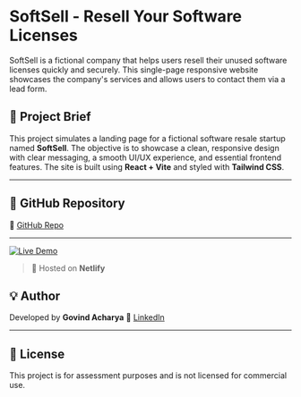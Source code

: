 # SoftSell - Resell Your Software Licenses

SoftSell is a fictional company that helps users resell their unused software licenses quickly and securely. This single-page responsive website showcases the company's services and allows users to contact them via a lead form.


## 🧾 Project Brief

This project simulates a landing page for a fictional software resale startup named **SoftSell**. The objective is to showcase a clean, responsive design with clear messaging, a smooth UI/UX experience, and essential frontend features. The site is built using **React + Vite** and styled with **Tailwind CSS**.

---


## 📂 GitHub Repository

🔗 [GitHub Repo](https://github.com/gonx729/softsell-cretex)

---


[![Live Demo](https://img.shields.io/badge/Visit%20Live%20Site-Click%20Here-blue?style=for-the-badge&logo=vercel)](https://softsell-cretex.netlify.app/)

> 📍 Hosted on **Netlify**



## 💡 Author

Developed by **Govind Acharya** 
🔗 [LinkedIn](https://linkedin.com/in/govind-acharya-g11315/)  

---

## 📜 License

This project is for assessment purposes and is not licensed for commercial use.
